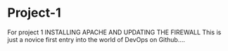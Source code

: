 # Project-1
For project 1
INSTALLING APACHE AND UPDATING THE FIREWALL
This is just a novice first entry into the world of DevOps on Github....
